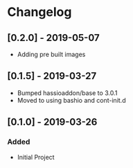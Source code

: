 # Changelog
## [0.2.0] - 2019-05-07
- Adding pre built images
## [0.1.5] - 2019-03-27
- Bumped hassioaddon/base to 3.0.1
- Moved to using bashio and cont-init.d
## [0.1.0] - 2019-03-26
### Added
- Initial Project
